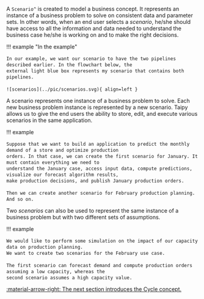 A `Scenario^` is created to model a business concept. It represents an instance of a business problem to solve on
consistent data and parameter sets. In other words, when an end user selects a _scenario_, he/she should have access
to all the information and data needed to understand the business case he/she is working on and to make the right
decisions.

!!! example "In the example"

    In our example, we want our scenario to have the two pipelines described earlier. In the flowchart below, the
    external light blue box represents my scenario that contains both pipelines.

    ![scenarios](../pic/scenarios.svg){ align=left }

A scenario represents one instance of a business problem to solve. Each new business problem instance is represented
by a new scenario. Taipy allows us to give the end users the ability to store, edit, and execute various scenarios
in the same application.

!!! example

    Suppose that we want to build an application to predict the monthly demand of a store and optimize production
    orders. In that case, we can create the first scenario for January. It must contain everything we need to
    understand the January case, access input data, compute predictions, visualize our forecast algorithm results,
    make production decisions, and publish January production orders.

    Then we can create another scenario for February production planning. And so on.

Two _scenarios_ can also be used to represent the same instance of a business problem but with two different sets of
assumptions.

!!! example

    We would like to perform some simulation on the impact of our capacity data on production planning.
    We want to create two scenarios for the February use case.

    The first scenario can forecast demand and compute production orders assuming a low capacity, whereas the
    second scenario assumes a high capacity value.


[:material-arrow-right: The next section introduces the Cycle concept.](cycle.md)
